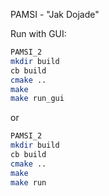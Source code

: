 PAMSI - "Jak Dojade"

Run with GUI:

```sh
PAMSI_2
mkdir build
cb build
cmake ..
make
make run_gui
```

or

```sh
PAMSI_2
mkdir build
cb build
cmake ..
make
make run
```
